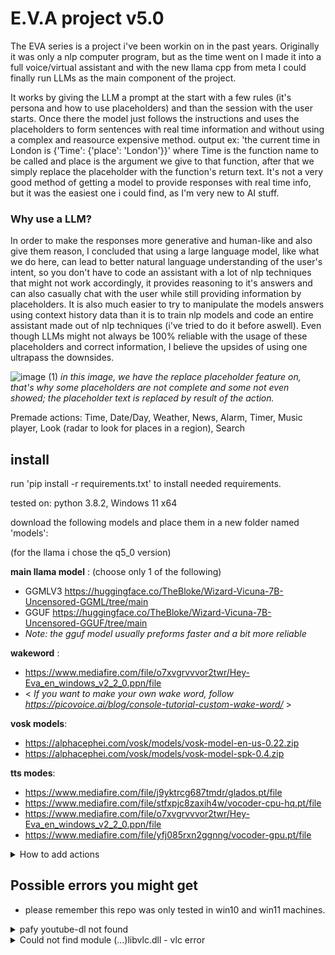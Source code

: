 # E.V.A project v5.0
The EVA series is a project i've been workin on in the past years. Originally it was only a nlp computer program, but as the time went on I made it into a full voice/virtual assistant and with the new llama cpp from meta I could finally run LLMs as the main component of the project.

It works by giving the LLM a prompt at the start with a few rules (it's persona and how to use placeholders) and than the session with the user starts. Once there the model just follows the instructions and uses the placeholders to form sentences with real time information and without using a complex and reasource expensive method. output ex: 'the current time in London is {'Time': {'place': 'London'}}' where Time is the function name to be called and place is the argument we give to that function, after that we simply replace the placeholder with the function's return text. It's not a very good method of getting a model to provide responses with real time info, but it was the easiest one i could find, as I'm very new to AI stuff.

### Why use a LLM?
In order to make the responses more generative and human-like and also give them reason, I concluded that using a large language model, like what we do here, can lead to better natural language understanding of the user's intent, so you don't have to code an assistant with a lot of nlp techniques that might not work accordingly, it provides reasoning to it's answers and can also casually chat with the user while still providing information by placeholders. It is also much easier to try to manipulate the models answers using context history data than it is to train nlp models and code an entire assistant made out of nlp techniques (i've tried to do it before aswell).
Even though LLMs might not always be 100% reliable with the usage of these placeholders and correct information, I believe the upsides of using one ultrapass the downsides.

![image (1)](https://github.com/ecliipt/llm_eva/assets/137305099/0bb8dfc0-a87a-4317-b51f-cdf9c7bc3cf0)
*in this image, we have the replace placeholder feature on, that's why some placeholders are not complete and some not even showed; the placeholder text is replaced by result of the action.*

Premade actions: Time, Date/Day, Weather, News, Alarm, Timer, Music player, Look (radar to look for places in a region), Search

## install

run 'pip install -r requirements.txt' to install needed requirements.

tested on: python 3.8.2, Windows 11 x64

download the following models and place them in a new folder named 'models':

  (for the llama i chose the q5_0 version)

  **main llama model** : (choose only 1 of the following) 
  - GGMLV3 https://huggingface.co/TheBloke/Wizard-Vicuna-7B-Uncensored-GGML/tree/main
  - GGUF https://huggingface.co/TheBloke/Wizard-Vicuna-7B-Uncensored-GGUF/tree/main
  - *Note: the gguf model usually preforms faster and a bit more reliable*
  
  **wakeword**   : 
  - https://www.mediafire.com/file/o7xvgrvvvor2twr/Hey-Eva_en_windows_v2_2_0.ppn/file
  - < *If you want to make your own wake word, follow https://picovoice.ai/blog/console-tutorial-custom-wake-word/* >
  
  **vosk models**:
  - https://alphacephei.com/vosk/models/vosk-model-en-us-0.22.zip
  - https://alphacephei.com/vosk/models/vosk-model-spk-0.4.zip
  
  **tts modes**:
  - https://www.mediafire.com/file/j9yktrcg687tmdr/glados.pt/file
  - https://www.mediafire.com/file/stfxpjc8zaxih4w/vocoder-cpu-hq.pt/file
  - https://www.mediafire.com/file/o7xvgrvvvor2twr/Hey-Eva_en_windows_v2_2_0.ppn/file
  - https://www.mediafire.com/file/yfj085rxn2ggnng/vocoder-gpu.pt/file

<details>
<summary>How to add actions</summary>
<br>
How to add actions:
  
- go to `data/prompt/examples` and add a new text file with an example of the usage of your function for the model to real. Keep it as short and simple as possible.
- go to `utils/task` and create a new python script with the name that you've set in your example's placeholder.
- in your new script, you are free to execute all the code you need, however a main function is required with all the arguments you've set on your example, so the program can call the action, and you must also return some text in that same function, to replace the placeholder with something. (please check already made action scripts for better understanding).
- there is no need to import your action script in the main script as it already does so auto.
- next, test if the model is able to use the placeholder accurately, if not so, try:
  - reducing the temperature at `data/model_card.json`.
  - make your example file more simple and clear.
  - try reducing your example length to as small as possible.
  - if none of the above work, you can always sacrifice another example you might not like as much ¯\_(ツ)_/¯  
</details>

## Possible errors you might get
* please remember this repo was only tested in win10 and win11 machines.

<details>
<summary>pafy youtube-dl not found</summary>
<br>
Error: "pafy: youtube-dl not found; you can use the internal backend by setting the environmental variable PAFY_BACKEND to "internal". It is not enabled by default because it is not as well maintained as the youtube-dl backend."

Solution:
- open pafy's "backend_youtube_dll.py" script at libs
- replace "import youtube_dl" with "import yt_dlp as youtube_dl"
- pip install youtube-dl
</details>
<details>
<summary>Could not find module (...)libvlc.dll - vlc error </summary>
<br>
Error: "Could not find module 'C:\Users\USERNAME\Desktop\eclipts-voice-assistant\libvlc.dll' (or one of its dependencies). Try using the full path with constructor syntax."

Solution:
- install the vlc program from https://www.videolan.org/
- in the installer, make sure to copy the destination folder path (ex: C:\Program Files\VideoLAN\VLC) and replace the default path in "os.add_dll_directory(r'C:\Program Files\VideoLAN\VLC')" at utils/task/Music.py with your path.
- NOTE: if your python is 64bits, your vlc must be 64bits aswell.
</details>
